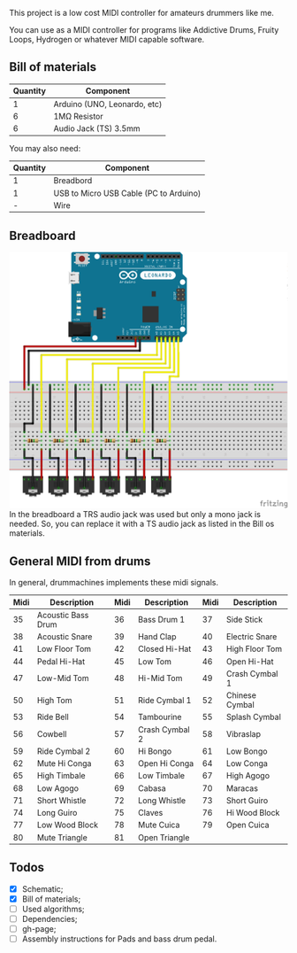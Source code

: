 This project is a low cost MIDI controller for amateurs drummers like me.

You can use as a MIDI controller for programs like Addictive Drums, Fruity Loops, Hydrogen or whatever MIDI capable software.

## Bill of materials

|Quantity|Component|
|--|--|
|1|Arduino (UNO, Leonardo, etc)|
|6|1MΩ Resistor|
|6|Audio Jack (TS) 3.5mm|

You may also need:

|Quantity|Component|
|--|--|
|1|Breadbord|
|1|USB to Micro USB Cable (PC to Arduino)|
|-|Wire|


## Breadboard

![Breadboard](images/drumuino_bb.png)
In the breadboard a TRS audio jack was used but only a mono jack is needed.
So, you can replace it with a TS audio jack as listed in the Bill os materials.

## General MIDI from drums

In general, drummachines implements these midi signals.

|Midi|Description       |Midi|Description       |Midi|Description       |
|----|------------------|----|------------------|----|------------------|
|35| Acoustic Bass Drum |36| Bass Drum 1        |37| Side Stick         |
|38| Acoustic Snare     |39| Hand Clap          |40| Electric Snare     |
|41| Low Floor Tom      |42| Closed Hi-Hat      |43| High Floor Tom     |
|44| Pedal Hi-Hat       |45| Low Tom            |46| Open Hi-Hat        |
|47| Low-Mid Tom        |48| Hi-Mid Tom         |49| Crash Cymbal 1     |
|50| High Tom           |51| Ride Cymbal 1      |52| Chinese Cymbal     |
|53| Ride Bell          |54| Tambourine         |55| Splash Cymbal      |
|56| Cowbell            |57| Crash Cymbal 2     |58| Vibraslap          |
|59| Ride Cymbal 2      |60| Hi Bongo           |61| Low Bongo          |
|62| Mute Hi Conga      |63| Open Hi Conga      |64| Low Conga          |
|65| High Timbale       |66| Low Timbale        |67| High Agogo         |
|68| Low Agogo          |69| Cabasa             |70| Maracas            |
|71| Short Whistle      |72| Long Whistle       |73| Short Guiro        |
|74| Long Guiro         |75| Claves             |76| Hi Wood Block      |
|77| Low Wood Block     |78| Mute Cuica         |79| Open Cuica         |
|80| Mute Triangle      |81| Open Triangle      |


## Todos

- [x] Schematic;
- [x] Bill of materials;
- [ ] Used algorithms;
- [ ] Dependencies;
- [ ] gh-page;
- [ ] Assembly instructions for Pads and bass drum pedal.
